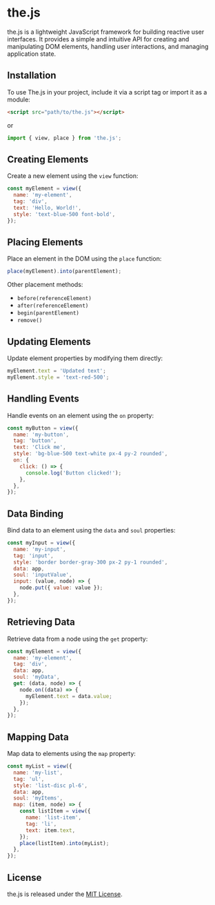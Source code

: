 # the.js

the.js is a lightweight JavaScript framework for building reactive user interfaces. It provides a simple and intuitive API for creating and manipulating DOM elements, handling user interactions, and managing application state.

## Installation

To use The.js in your project, include it via a script tag or import it as a module:

```html
<script src="path/to/the.js"></script>
```

or

```javascript
import { view, place } from 'the.js';
```

## Creating Elements

Create a new element using the `view` function:

```javascript
const myElement = view({
  name: 'my-element',
  tag: 'div',
  text: 'Hello, World!',
  style: 'text-blue-500 font-bold',
});
```

## Placing Elements

Place an element in the DOM using the `place` function:

```javascript
place(myElement).into(parentElement);
```

Other placement methods:
- `before(referenceElement)`
- `after(referenceElement)`
- `begin(parentElement)`
- `remove()`

## Updating Elements

Update element properties by modifying them directly:

```javascript
myElement.text = 'Updated text';
myElement.style = 'text-red-500';
```

## Handling Events

Handle events on an element using the `on` property:

```javascript
const myButton = view({
  name: 'my-button',
  tag: 'button',
  text: 'Click me',
  style: 'bg-blue-500 text-white px-4 py-2 rounded',
  on: {
    click: () => {
      console.log('Button clicked!');
    },
  },
});
```

## Data Binding

Bind data to an element using the `data` and `soul` properties:

```javascript
const myInput = view({
  name: 'my-input',
  tag: 'input',
  style: 'border border-gray-300 px-2 py-1 rounded',
  data: app,
  soul: 'inputValue',
  input: (value, node) => {
    node.put({ value: value });
  },
});
```

## Retrieving Data

Retrieve data from a node using the `get` property:

```javascript
const myElement = view({
  name: 'my-element',
  tag: 'div',
  data: app,
  soul: 'myData',
  get: (data, node) => {
    node.on((data) => {
      myElement.text = data.value;
    });
  },
});
```

## Mapping Data

Map data to elements using the `map` property:

```javascript
const myList = view({
  name: 'my-list',
  tag: 'ul',
  style: 'list-disc pl-6',
  data: app,
  soul: 'myItems',
  map: (item, node) => {
    const listItem = view({
      name: 'list-item',
      tag: 'li',
      text: item.text,
    });
    place(listItem).into(myList);
  },
});
```

## License

the.js is released under the [MIT License](https://opensource.org/licenses/MIT).